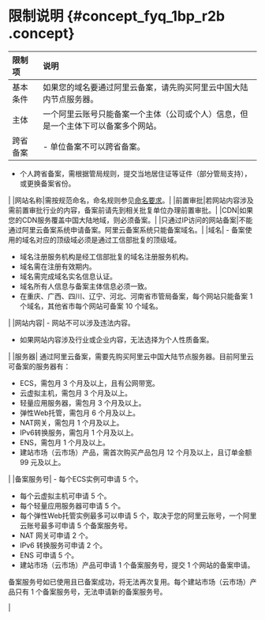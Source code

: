 # 限制说明 {#concept_fyq_1bp_r2b .concept}

|限制项|说明|
|:--|:-|
|基本条件|如果您的域名要通过阿里云备案，请先购买阿里云中国大陆内节点服务器。|
|主体|一个阿里云账号只能备案一个主体（公司或个人）信息，但是一个主体下可以备案多个网站。|
|跨省备案| -   单位备案不可以跨省备案。
-   个人跨省备案，需根据管局规则，提交当地居住证等证件（部分管局支持），或更换备案省份。

 |
|网站名称|需按规范命名，命名规则参见[命名要求](https://help.aliyun.com/knowledge_detail/36948.html)。|
|前置审批|若网站内容涉及需前置审批行业的内容，备案前请先到相关批复单位办理前置审批。|
|CDN|如果您的CDN服务覆盖中国大陆地域，则必须备案。|
|只通过IP访问的网站备案|不能通过阿里云备案系统申请备案。阿里云备案系统只能备案域名。|
|域名| -   备案使用的域名对应的顶级域必须是通过工信部批复的顶级域。
-   域名注册服务机构是经工信部批复的域名注册服务机构。
-   域名需在注册有效期内。
-   域名需完成域名实名信息认证。
-   域名所有人信息与备案主体信息必须一致。
-   在重庆、广西、四川、辽宁、河北、河南省市管局备案，每个网站只能备案 1 个域名，其他省市每个网站可备案 10 个域名。

 |
|网站内容| -   网站不可以涉及违法内容。
-   如果网站内容涉及行业或企业内容，无法选择为个人性质备案。

 |
|服务器| 通过阿里云备案，需要先购买阿里云中国大陆节点服务器。目前阿里云可备案的服务器有：

 -   ECS，需包月 3 个月及以上，且有公网带宽。
-   云虚拟主机，需包月 3 个月及以上。
-   轻量应用服务器，需包月 3 个月及以上。
-   弹性Web托管，需包月 6 个月及以上。
-   NAT网关，需包月 1 个月及以上。
-   IPv6转换服务，需包月 1 个月及以上。
-   ENS，需包月 1 个月及以上。
-   建站市场（云市场）产品，需首次购买产品包月 12 个月及以上，且订单金额 99 元及以上。

 |
|备案服务号| -   每个ECS实例可申请 5 个。
-   每个云虚拟主机可申请 5 个。
-   每个轻量应用服务器可申请 5 个。
-   每个弹性Web托管实例最多可以申请 5 个，取决于您的阿里云账号，一个阿里云账号最多可申请 5 个备案服务号。
-   NAT 网关可申请 2 个。
-   IPv6 转换服务可申请 2 个。
-   ENS 可申请 5 个。
-   建站市场（云市场）产品可申请 1 个备案服务号，提交 1 个网站的备案申请。

 备案服务号如已使用且已备案成功，将无法再次复用。每个建站市场（云市场）产品只有 1 个备案服务号，无法申请新的备案服务号。

 |

